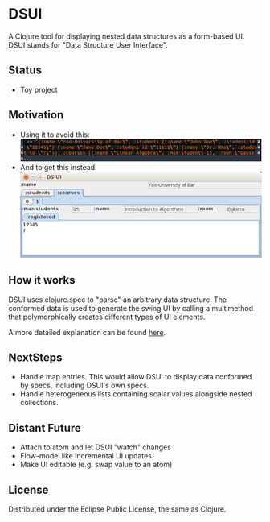 # DSUI
A Clojure tool for displaying nested data structures as a form-based UI. DSUI stands for "Data Structure User Interface".

## Status
- Toy project

## Motivation
- Using it to avoid this:  
![Data in Cider](img/data_cider.png)
- And to get this instead:  
![Data in DSUI](img/data_DSUI.png)

## How it works
DSUI uses clojure.spec to "parse" an arbitrary data structure. The conformed data is used to generate the swing UI by calling a multimethod that polymorphically creates different types of UI elements.

A more detailed explanation can be found <a href="https://feierabendprojekte.wordpress.com/2016/09/11/generating-ui-for-arbitrarily-nested-data-structures/">here</a>.

## NextSteps
- Handle map entries. This would allow DSUI to display data conformed by specs, including DSUI's own specs.
- Handle heterogeneous lists containing scalar values alongside nested collections.

## Distant Future
- Attach to atom and let DSUI "watch" changes
- Flow-model like incremental UI updates
- Make UI editable (e.g. swap value to an atom)

## License
Distributed under the Eclipse Public License, the same as Clojure.
